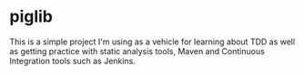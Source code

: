 # piglib

This is a simple project I'm using as a vehicle for learning about TDD as well as getting practice with static analysis tools, Maven and Continuous Integration tools such as Jenkins.
